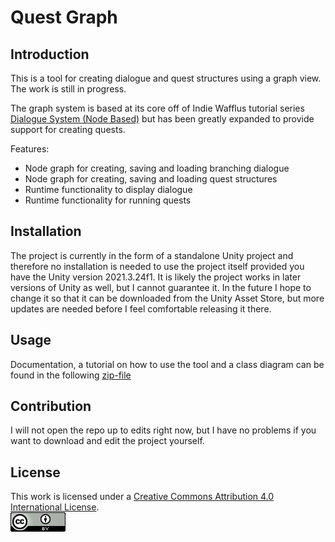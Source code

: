 # Quest Graph

## Introduction

This is a tool for creating dialogue and quest structures using a graph view. The work is still in progress.

The graph system is based at its core off of Indie Wafflus tutorial series [Dialogue System (Node Based)](https://www.youtube.com/watch?v=nvELzBYMK1U&list=PL0yxB6cCkoWK38XT4stSztcLueJ_kTx5f) but has been greatly expanded to provide support for creating quests.

Features:


* Node graph for creating, saving and loading branching dialogue 
* Node graph for creating, saving and loading quest structures
* Runtime functionality to display dialogue
* Runtime functionality for running quests

## Installation

The project is currently in the form of a standalone Unity project and therefore no installation is needed to use the project itself provided you have the Unity version 2021.3.24f1. It is likely the project works in later versions of Unity as well, but I cannot guarantee it. In the future I hope to change it so that it can be downloaded from the Unity Asset Store, but more updates are needed before I feel comfortable releasing it there.

## Usage

Documentation, a tutorial on how to use the tool and a class diagram can be found in the following [zip-file](https://drive.google.com/file/d/1ZEhgC2A6yhQt9h_DpFg0HFmpkeYqxWoY/view?usp=sharing)

## Contribution

I will not open the repo up to edits right now, but I have no problems if you want to download and edit the project yourself.

## License
This work is licensed under a [Creative Commons Attribution 4.0 International License](https://creativecommons.org/licenses/by/4.0/).\
![My Image](Assets/README/CCBY.png)